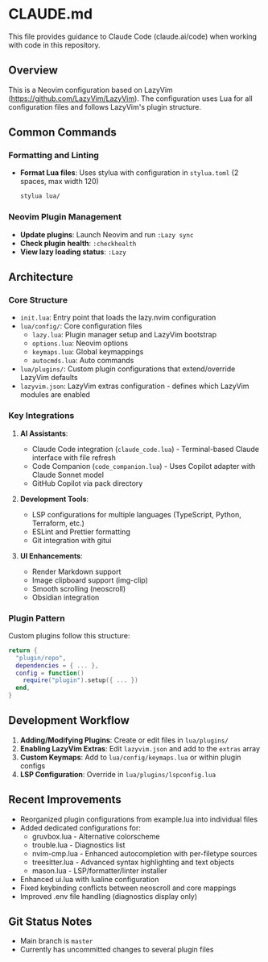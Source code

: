 # CLAUDE.md

This file provides guidance to Claude Code (claude.ai/code) when working with
code in this repository.

## Overview

This is a Neovim configuration based on LazyVim
(<https://github.com/LazyVim/LazyVim>). The configuration uses Lua for all
configuration files and follows LazyVim's plugin structure.

## Common Commands

### Formatting and Linting

- **Format Lua files**: Uses stylua with configuration in `stylua.toml`
  (2 spaces, max width 120)

  ```bash
  stylua lua/
  ```

### Neovim Plugin Management

- **Update plugins**: Launch Neovim and run `:Lazy sync`
- **Check plugin health**: `:checkhealth`
- **View lazy loading status**: `:Lazy`

## Architecture

### Core Structure

- `init.lua`: Entry point that loads the lazy.nvim configuration
- `lua/config/`: Core configuration files
  - `lazy.lua`: Plugin manager setup and LazyVim bootstrap
  - `options.lua`: Neovim options
  - `keymaps.lua`: Global keymappings
  - `autocmds.lua`: Auto commands
- `lua/plugins/`: Custom plugin configurations that extend/override LazyVim
  defaults
- `lazyvim.json`: LazyVim extras configuration - defines which LazyVim modules
  are enabled

### Key Integrations

1. **AI Assistants**:

   - Claude Code integration (`claude_code.lua`) - Terminal-based Claude
     interface with file refresh
   - Code Companion (`code_companion.lua`) - Uses Copilot adapter with Claude
     Sonnet model
   - GitHub Copilot via pack directory

2. **Development Tools**:

   - LSP configurations for multiple languages (TypeScript, Python, Terraform,
     etc.)
   - ESLint and Prettier formatting
   - Git integration with gitui

3. **UI Enhancements**:
   - Render Markdown support
   - Image clipboard support (img-clip)
   - Smooth scrolling (neoscroll)
   - Obsidian integration

### Plugin Pattern

Custom plugins follow this structure:

```lua
return {
  "plugin/repo",
  dependencies = { ... },
  config = function()
    require("plugin").setup({ ... })
  end,
}
```

## Development Workflow

1. **Adding/Modifying Plugins**: Create or edit files in `lua/plugins/`
2. **Enabling LazyVim Extras**: Edit `lazyvim.json` and add to the `extras`
   array
3. **Custom Keymaps**: Add to `lua/config/keymaps.lua` or within plugin configs
4. **LSP Configuration**: Override in `lua/plugins/lspconfig.lua`

## Recent Improvements

- Reorganized plugin configurations from example.lua into individual files
- Added dedicated configurations for:
  - gruvbox.lua - Alternative colorscheme
  - trouble.lua - Diagnostics list
  - nvim-cmp.lua - Enhanced autocompletion with per-filetype sources
  - treesitter.lua - Advanced syntax highlighting and text objects
  - mason.lua - LSP/formatter/linter installer
- Enhanced ui.lua with lualine configuration
- Fixed keybinding conflicts between neoscroll and core mappings
- Improved .env file handling (diagnostics display only)

## Git Status Notes

- Main branch is `master`
- Currently has uncommitted changes to several plugin files
